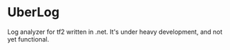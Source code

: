 UberLog
=======

Log analyzer for tf2 written in .net.  It's under heavy development, and not yet functional.
